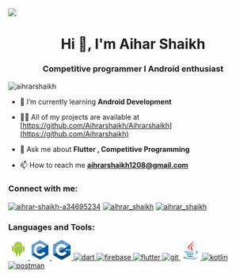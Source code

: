 <a>
  <img align="center" src="https://github-readme-stats.vercel.app/api?username=Aihrarshaikh&include_all_commits=true&count_private=true&border_radius=8&theme=codeSTACKr&include_all_commits=true&&hide=issues" />
</a>
<h1 align="center">Hi 👋, I'm Aihar Shaikh</h1>
<h3 align="center">Competitive programmer I Android enthusiast</h3>

<p align="left"> <img src="https://komarev.com/ghpvc/?username=aihrarshaikh&label=Profile%20views&color=0e75b6&style=flat" alt="aihrarshaikh" /> </p>

- 🌱 I’m currently learning **Android Development**

- 👨‍💻 All of my projects are available at [https://github.com/Aihrarshaikh/Aihrarshaikh](https://github.com/Aihrarshaikh)

- 💬 Ask me about **Flutter , Competitive Programming**

- 📫 How to reach me **aihrarshaikh1208@gmail.com**

<h3 align="left">Connect with me:</h3>
<p align="left">
<a href="https://linkedin.com/in/aihrar-shaikh-a34695234" target="blank"><img align="center" src="https://raw.githubusercontent.com/rahuldkjain/github-profile-readme-generator/master/src/images/icons/Social/linked-in-alt.svg" alt="aihrar-shaikh-a34695234" height="30" width="40" /></a>
<a href="https://codeforces.com/profile/aihrar_shaikh" target="blank"><img align="center" src="https://raw.githubusercontent.com/rahuldkjain/github-profile-readme-generator/master/src/images/icons/Social/codeforces.svg" alt="aihrar_shaikh" height="30" width="40" /></a>
<a href="https://www.leetcode.com/aihrar_shaikh" target="blank"><img align="center" src="https://raw.githubusercontent.com/rahuldkjain/github-profile-readme-generator/master/src/images/icons/Social/leet-code.svg" alt="aihrar_shaikh" height="30" width="40" /></a>
</p>

<h3 align="left">Languages and Tools:</h3>
<p align="left"> <a href="https://developer.android.com" target="_blank" rel="noreferrer"> <img src="https://raw.githubusercontent.com/devicons/devicon/master/icons/android/android-original-wordmark.svg" alt="android" width="40" height="40"/> </a> <a href="https://www.cprogramming.com/" target="_blank" rel="noreferrer"> <img src="https://raw.githubusercontent.com/devicons/devicon/master/icons/c/c-original.svg" alt="c" width="40" height="40"/> </a> <a href="https://www.w3schools.com/cpp/" target="_blank" rel="noreferrer"> <img src="https://raw.githubusercontent.com/devicons/devicon/master/icons/cplusplus/cplusplus-original.svg" alt="cplusplus" width="40" height="40"/> </a> <a href="https://dart.dev" target="_blank" rel="noreferrer"> <img src="https://www.vectorlogo.zone/logos/dartlang/dartlang-icon.svg" alt="dart" width="40" height="40"/> </a> <a href="https://firebase.google.com/" target="_blank" rel="noreferrer"> <img src="https://www.vectorlogo.zone/logos/firebase/firebase-icon.svg" alt="firebase" width="40" height="40"/> </a> <a href="https://flutter.dev" target="_blank" rel="noreferrer"> <img src="https://www.vectorlogo.zone/logos/flutterio/flutterio-icon.svg" alt="flutter" width="40" height="40"/> </a> <a href="https://git-scm.com/" target="_blank" rel="noreferrer"> <img src="https://www.vectorlogo.zone/logos/git-scm/git-scm-icon.svg" alt="git" width="40" height="40"/> </a> <a href="https://www.java.com" target="_blank" rel="noreferrer"> <img src="https://raw.githubusercontent.com/devicons/devicon/master/icons/java/java-original.svg" alt="java" width="40" height="40"/> </a> <a href="https://kotlinlang.org" target="_blank" rel="noreferrer"> <img src="https://www.vectorlogo.zone/logos/kotlinlang/kotlinlang-icon.svg" alt="kotlin" width="40" height="40"/> </a> <a href="https://postman.com" target="_blank" rel="noreferrer"> <img src="https://www.vectorlogo.zone/logos/getpostman/getpostman-icon.svg" alt="postman" width="40" height="40"/> </a> </p>
